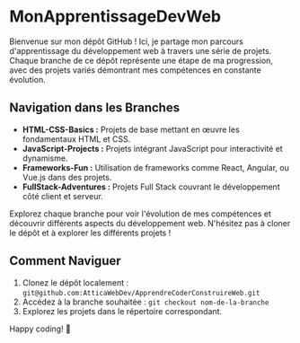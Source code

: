 # MonApprentissageDevWeb


Bienvenue sur mon dépôt GitHub ! Ici, je partage mon parcours d'apprentissage du développement web à travers une série de projets. Chaque branche de ce dépôt représente une étape de ma progression, avec des projets variés démontrant mes compétences en constante évolution.

## Navigation dans les Branches

- **HTML-CSS-Basics :** Projets de base mettant en œuvre les fondamentaux HTML et CSS.
- **JavaScript-Projects :** Projets intégrant JavaScript pour interactivité et dynamisme.
- **Frameworks-Fun :** Utilisation de frameworks comme React, Angular, ou Vue.js dans des projets.
- **FullStack-Adventures :** Projets Full Stack couvrant le développement côté client et serveur.

Explorez chaque branche pour voir l'évolution de mes compétences et découvrir différents aspects du développement web. N'hésitez pas à cloner le dépôt et à explorer les différents projets !

## Comment Naviguer

1. Clonez le dépôt localement : `git@github.com:AtticaWebDev/ApprendreCoderConstruireWeb.git`
2. Accédez à la branche souhaitée : `git checkout nom-de-la-branche`
3. Explorez les projets dans le répertoire correspondant.

Happy coding! 🚀
